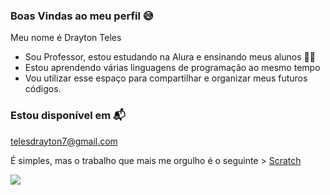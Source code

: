 ### Boas Vindas ao meu perfil 😅

Meu nome é Drayton Teles

- Sou Professor, estou estudando na Alura e ensinando meus alunos 👨‍🎓
- Estou aprendendo várias linguagens de programação ao mesmo tempo
- Vou utilizar esse espaço para compartilhar e organizar meus futuros códigos.

### Estou disponível em 📬

telesdrayton7@gmail.com

É simples, mas o trabalho que mais me orgulho é o seguinte > [Scratch](https://scratch.mit.edu/projects/886742023/)

![]( https://media.tenor.com/caoTdYrVWb0AAAAd/sonic-movie2-dr-robotnik.gif )
